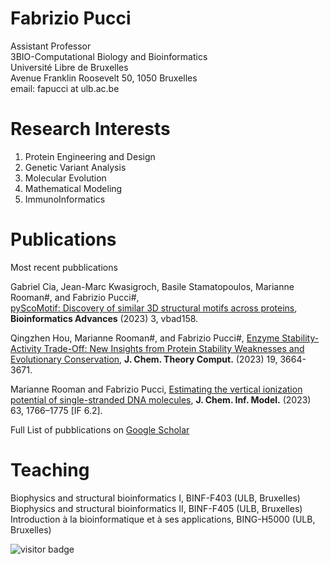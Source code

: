 # Fabrizio Pucci

Assistant Professor\
3BIO-Computational Biology and Bioinformatics\
Université Libre de Bruxelles\
Avenue Franklin Roosevelt 50, 1050 Bruxelles\
email: fapucci at ulb.ac.be

# Research Interests

1. Protein Engineering and Design
2. Genetic Variant Analysis 
3. Molecular Evolution
4. Mathematical Modeling
5. ImmunoInformatics

# Publications 

Most recent pubblications

Gabriel Cia, Jean-Marc Kwasigroch, Basile Stamatopoulos, Marianne Rooman#, and Fabrizio Pucci#,  
[pyScoMotif: Discovery of similar 3D structural motifs across proteins](https://academic.oup.com/bioinformaticsadvances/article/3/1/vbad158/7338259), **Bioinformatics Advances** (2023) 3, vbad158.

Qingzhen Hou, Marianne Rooman#, and Fabrizio Pucci#, 
[Enzyme Stability-Activity Trade-Off: New Insights from Protein Stability Weaknesses and Evolutionary Conservation](https://pubs.acs.org/doi/full/10.1021/acs.jctc.3c00036), **J. Chem. Theory Comput.** (2023) 19, 3664-3671.

Marianne Rooman and Fabrizio Pucci,
[Estimating the vertical ionization potential of single-stranded DNA molecules](https://pubs.acs.org/doi/full/10.1021/acs.jcim.2c01525), **J. Chem. Inf. Model.** (2023) 63, 1766–1775 [IF 6.2].

Full List of pubblications on [Google Scholar](https://scholar.google.it/citations?user=ZkTBzvwAAAAJ&hl=it)


# Teaching 

Biophysics and structural bioinformatics I, BINF-F403 (ULB, Bruxelles)\
Biophysics and structural bioinformatics II, BINF-F405 (ULB, Bruxelles)\
Introduction à la bioinformatique et à ses applications, BING-H5000 (ULB, Bruxelles)


![visitor badge](https://visitor-badge.glitch.me/badge?page_id=jwenjian.visitor-badge&left_text=MyPageVisitors)
